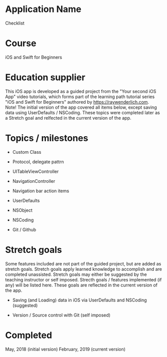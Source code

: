 # Application Name
Checklist

# Course
iOS and Swift for Beginners

# Education supplier
This iOS app is developed as a guided project from the "Your second iOS App" video tutorials, which forms part of the learning path tutorial series "iOS and Swift for Beginners" authored by https://raywenderlich.com.
</br> Note! The initial version of the app covered all items below, except saving data using UserDefaults / NSCoding. These topics were completed later as a Stretch goal and relfected in the current version of the app. 

# Topics / milestones

- Custom Class

- Protocol, delegate pattrn

- UITableViewController

- NavigationController

- Navigation bar action items

- UserDefaults

- NSObject

- NSCoding

- Git / Github

# Stretch goals
Some features included are not part of the guided project, but are added as stretch goals. Stretch goals apply learned knowledge to accomplish and are completed unassisted. Stretch goals may either be suggested by the teaching instructor or self imposed. Strecth goals / features implemented (if any) will be listed here.
These goals are reflected in the current version of the app.

- Saving (and Loading) data in iOS via UserDefaults and NSCoding (suggested)

- Version / Source control with Git (self imposed)

# Completed
May, 2018 (initial version)
February, 2019 (current version)

